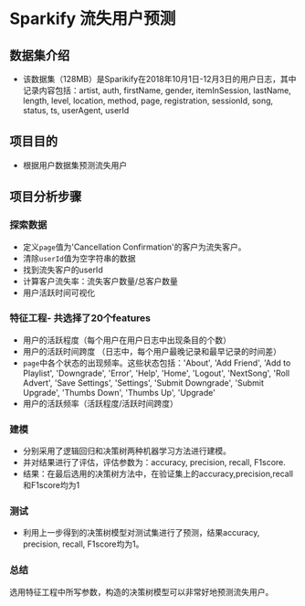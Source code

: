 # Sparkify 流失用户预测

## 数据集介绍

* 该数据集（128MB）是Sparikify在2018年10月1日-12月3日的用户日志，其中记录内容包括：artist, auth, firstName, gender, itemInSession, lastName, length, level, location, method, page, registration, sessionId, song, status, ts, userAgent, userId

## 项目目的
* 根据用户数据集预测流失用户

## 项目分析步骤
### 探索数据
* 定义`page`值为'Cancellation Confirmation'的客户为流失客户。
* 清除`userId`值为空字符串的数据
* 找到流失客户的userId
* 计算客户流失率：流失客户数量/总客户数量
* 用户活跃时间可视化

### 特征工程- 共选择了20个features
* 用户的活跃程度（每个用户在用户日志中出现条目的个数）
* 用户的活跃时间跨度 （日志中，每个用户最晚记录和最早记录的时间差）
* `page`中各个状态的出现频率。这些状态包括：'About', 'Add Friend', 'Add to Playlist', 'Downgrade', 'Error', 'Help', 'Home', 'Logout', 'NextSong', 'Roll Advert', 'Save Settings', 'Settings', 'Submit Downgrade', 'Submit Upgrade', 'Thumbs Down', 'Thumbs Up', 'Upgrade'
* 用户的活跃频率（活跃程度/活跃时间跨度）

### 建模
* 分别采用了逻辑回归和决策树两种机器学习方法进行建模。
* 并对结果进行了评估，评估参数为：accuracy, precision, recall, F1score.
* 结果：在最后选用的决策树方法中，在验证集上的accuracy,precision,recall和F1score均为1

### 测试
* 利用上一步得到的决策树模型对测试集进行了预测，结果accuracy, precision, recall, F1score均为1。

### 总结
选用特征工程中所写参数，构造的决策树模型可以非常好地预测流失用户。
